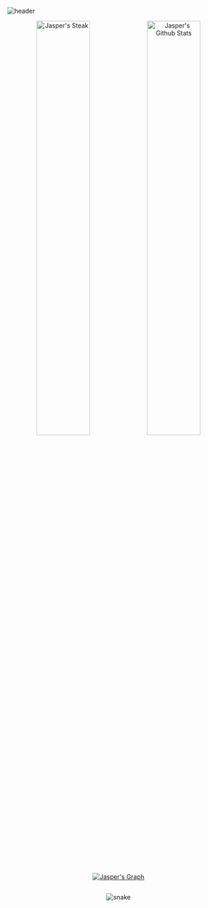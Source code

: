 ![header](https://capsule-render.vercel.app/api?type=waving&color=auto&height=220&section=header&text=Jasper%20Doan&fontSize=60&animation=fadeIn&fontAlignY=38&desc=Data%20Science%20Student&descAlignY=51&descAlign=62)

<p align="center">
  <a href="#"><img alt="Jasper's Steak"src="http://github-readme-streak-stats.herokuapp.com?user=wluxie&theme=react&date_format=M%20j%5B%2C%20Y%5D&hide_border=true" width="49%"/></a> 
  <a href="#"><img alt="Jasper's Github Stats" src="https://github-readme-stats.vercel.app/api?username=wluxie&show_icons=true&theme=react&hide_border=true" width="49%"/></a>
</p>

<p align="center">
  <a href="#"><img alt="Jasper's Graph" src="https://activity-graph.herokuapp.com/graph?username=wluxie&bg_color=20232a&color=61d9fa&line=61d9fa&point=61d9fa&area=true&hide_border=true"></a>
</p>

##
<p align="center">
   <img src="https://github.com/wluxie/wluxie/blob/output/github-contribution-grid-snake.svg" alt="snake">
</p>
